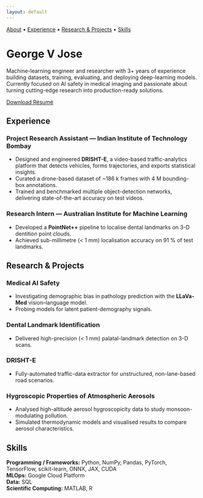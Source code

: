 ```yaml
---
layout: default
---
```


<link rel="stylesheet" href="/assets/css/style.css">

<nav>
  <a href="#about">About</a> •
  <a href="#experience">Experience</a> •
  <a href="#research-projects">Research &amp; Projects</a> •
  <a href="#skills">Skills</a>
</nav>

# George&nbsp;V&nbsp;Jose

<a id="about"></a>

Machine-learning engineer and researcher with 3+ years of experience building datasets, training, evaluating, and deploying deep-learning models. Currently focused on AI safety in medical imaging and passionate about turning cutting-edge research into production-ready solutions.

[Download Résumé](George%20Jose%20Resume%20July.pdf)

## Experience
<a id="experience"></a>

### Project Research Assistant — Indian Institute of Technology Bombay

- Designed and engineered **DRISHT-E**, a video-based traffic-analytics platform that detects vehicles, forms trajectories, and exports statistical insights.
- Curated a drone-based dataset of ~186 k frames with 4 M bounding-box annotations.
- Trained and benchmarked multiple object-detection networks, delivering state-of-the-art accuracy on test videos.

### Research Intern — Australian Institute for Machine Learning

- Developed a **PointNet++** pipeline to localise dental landmarks on 3-D dentition point clouds.
- Achieved sub-millimetre (< 1 mm) localisation accuracy on 91 % of test landmarks.

## Research &amp; Projects
<a id="research-projects"></a>

### Medical AI Safety

- Investigating demographic bias in pathology prediction with the **LLaVa-Med** vision–language model.
- Probing models for latent patient-demography signals.

### Dental Landmark Identification

- Delivered high-precision (< 1 mm) palatal-landmark detection on 3-D scans.

### DRISHT-E

- Fully-automated traffic-data extractor for unstructured, non-lane-based road scenarios.

### Hygroscopic Properties of Atmospheric Aerosols

- Analysed high-altitude aerosol hygroscopicity data to study monsoon-modulating pollution.
- Simulated thermodynamic models and visualised results to compare aerosol characteristics.

## Skills
<a id="skills"></a>

**Programming / Frameworks:** Python, NumPy, Pandas, PyTorch, TensorFlow, scikit-learn, ONNX, JAX, CUDA  
**MLOps:** Google Cloud Platform  
**Data:** SQL  
**Scientific Computing:** MATLAB, R

